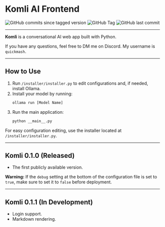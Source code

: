 # Komli AI Frontend

![GitHub commits since tagged version](https://img.shields.io/github/commits-since/QuickMash/Komli/0.1.0)
![GitHub Tag](https://img.shields.io/github/v/tag/QuickMash/Komli)
![GitHub last commit](https://img.shields.io/github/last-commit/QuickMash/Komli)

---

**Komli** is a conversational AI web app built with Python.

If you have any questions, feel free to DM me on Discord. My username is `quickmash`.

---

## How to Use
1. Run `/installer/installer.py` to edit configurations and, if needed, install Ollama.
2. Install your model by running:
   ```bash
   ollama run [Model Name]
   ```
3. Run the main application:
   ```bash
   python __main__.py
   ```

For easy configuration editing, use the installer located at `/installer/installer.py`.

---

## Komli 0.1.0 (Released)
- The first publicly available version.

**Warning:** If the `debug` setting at the bottom of the configuration file is set to `true`, make sure to set it to `false` before deployment.

---

## Komli 0.1.1 (In Development)
- Login support.
- Markdown rendering.
